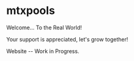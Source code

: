 # mtxpools

Welcome... To the Real World! </br>

Your support is appreciated, let's grow together!</br>

Website -- Work in Progress.</br>
